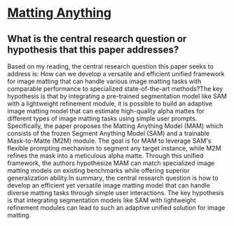 # [Matting Anything](https://arxiv.org/abs/2306.05399)

## What is the central research question or hypothesis that this paper addresses?

Based on my reading, the central research question this paper seeks to address is: How can we develop a versatile and efficient unified framework for image matting that can handle various image matting tasks with comparable performance to specialized state-of-the-art methods?The key hypothesis is that by integrating a pre-trained segmentation model like SAM with a lightweight refinement module, it is possible to build an adaptive image matting model that can estimate high-quality alpha mattes for different types of image matting tasks using simple user prompts. Specifically, the paper proposes the Matting Anything Model (MAM) which consists of the frozen Segment Anything Model (SAM) and a trainable Mask-to-Matte (M2M) module. The goal is for MAM to leverage SAM's flexible prompting mechanism to segment any target instance, while M2M refines the mask into a meticulous alpha matte. Through this unified framework, the authors hypothesize MAM can match specialized image matting models on existing benchmarks while offering superior generalization ability.In summary, the central research question is how to develop an efficient yet versatile image matting model that can handle diverse matting tasks through simple user interactions. The key hypothesis is that integrating segmentation models like SAM with lightweight refinement modules can lead to such an adaptive unified solution for image matting.
